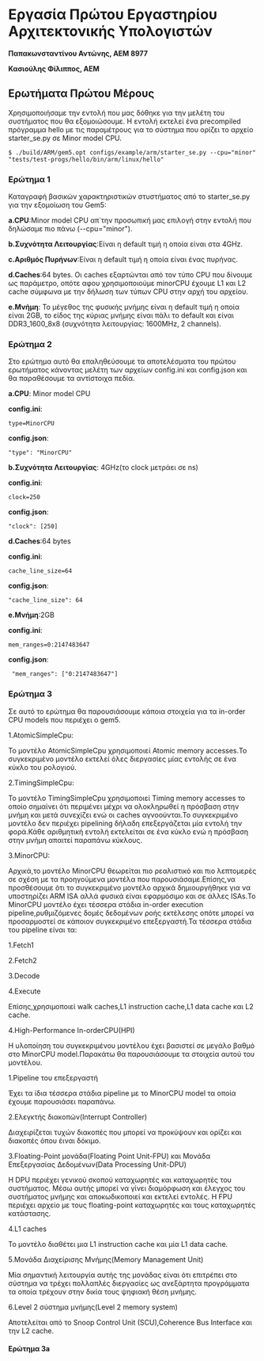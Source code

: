 # Εργασία Πρώτου Εργαστηρίου Αρχιτεκτονικής Υπολογιστών

**Παπακωνσταντίνου Αντώνης, ΑΕΜ 8977**

**Κασιούλης Φίλιππος, ΑΕΜ**

## Ερωτήματα Πρώτου Μέρους

Χρησιμοποιήσαμε την εντολή που μας δόθηκε για την μελέτη του συστήματος που θα εξομοιώσουμε. Η εντολή εκτελεί ένα precompiled πρόγραμμα hello με τις παραμέτρους για το σύστημα που ορίζει το αρχείο starter_se.py σε Minor model CPU.

```$ ./build/ARM/gem5.opt configs/example/arm/starter_se.py --cpu="minor" "tests/test-progs/hello/bin/arm/linux/hello"```

### Ερώτημα 1

Καταγραφή βασικών χαρακτηριστικών στυστήματος από το starter_se.py για την εξομοίωση του Gem5:

**a.CPU**:Minor model CPU απ΄την προσωπική μας επιλογή στην εντολή που δηλώσαμε πιο πάνω (--cpu="minor").

**b.Συχνότητα Λειτουργίας**:Είναι η default τιμή η οποία είναι στα 4GHz.

**c.Αριθμός Πυρήνων**:Είναι η default τιμή η οποία είναι ένας πυρήνας.

**d.Caches**:64 bytes. Οι caches εξαρτώνται από τον τύπο CPU που δίνουμε ως παράμετρο, οπότε αφου χρησιμοποιούμε minorCPU έχουμε L1 και L2 cache σύμφωνα με την δήλωση των τύπων CPU στην αρχή του αρχείου.

**e.Μνήμη**: Το μέγεθος της φυσικής μνήμης είναι η default τιμή η οποία είναι 2GB, το είδος της κύριας μνήμης είναι πάλι το default και είναι DDR3_1600_8x8 (συχνότητα λειτουργίας: 1600MHz, 2 channels).

### Ερώτημα 2

Στο ερώτημα αυτό θα επαληθεύσουμε τα αποτελέσματα του πρώτου ερωτήματος κάνοντας μελέτη των αρχείων config.ini και config.json και θα παραθέσουμε τα αντίστοιχα πεδία.

**a.CPU**: Minor model CPU

**config.ini**:

```type=MinorCPU```

**config.json**:

```"type": "MinorCPU"```

**b.Συχνότητα Λειτουργίας**: 4GHz(το clock μετράει σε ns)

**config.ini**:

```clock=250```

**config.json**:

```"clock": [250]```

**d.Caches**:64 bytes

**config.ini**:

```cache_line_size=64```

**config.json**:

```"cache_line_size": 64```

**e.Μνήμη**:2GB

**config.ini**:

```mem_ranges=0:2147483647```

**config.json**:

``` "mem_ranges": ["0:2147483647"]```

### Ερώτημα 3

Σε αυτό το ερώτημα θα παρουσιάσουμε κάποια στοιχεία για τα in-order CPU models που περιέχει ο gem5.

1.AtomicSimpleCpu:

Το μοντέλο AtomicSimpleCpu χρησιμοποιεί Atomic memory accesses.Το συγκεκριμένο μοντέλο εκτελεί όλες διεργασίες μίας εντολής σε ένα κύκλο του ρολογιού.

2.TimingSimpleCpu:

Το μοντέλο TimingSimpleCpu χρησιμοποιεί Timing memory accesses το οποίο σημαίνει ότι περιμένει μέχρι να ολοκληρωθεί η πρόσβαση στην μνήμη και μετά συνεχίζει ενώ οι caches αγνοούνται.Το συγκεκριμένο μοντέλο δεν περιέχει pipelining δήλαδη επεξεργάζεται μία εντολή την φορά.Κάθε αριθμητική εντολή εκτελείται σε ένα κύκλο ενώ η πρόσβαση στην μνήμη απαιτεί παραπάνω κύκλους.

3.MinorCPU:

Αρχικά,το μοντέλο MinorCPU θεωρείται πιο ρεαλιστικό και πιο λεπτομερές σε σχέση με τα προηγούμενα μοντέλα που παρουσιάσαμε.Επίσης,να προσθέσουμε ότι το συγκεκριμένο μοντέλο αρχικά δημιουργήθηκε για να υποστηρίζει ARM ISA αλλά φυσικά είναι εφαρμόσιμο και σε άλλες ISAs.Το MinorCPU μοντέλο έχει τέσσερα στάδια in-order execution pipeline,ρυθμιζόμενες δομές δεδομένων ροής εκτέλεσης οπότε μπορεί να προσαρμοστεί σε κάποιον συγκεκριμένο επεξεργαστή.Τα τέσσερα στάδια του pipeline είναι τα:

1.Fetch1

2.Fetch2

3.Decode

4.Execute

Επίσης,χρησιμοποιεί walk caches,L1 instruction cache,L1 data cache και L2 cache.

4.High-Performance In-orderCPU(HPI)

Η υλοποίηση του συγκεκριμένου μοντέλου έχει βασιστεί σε μεγάλο βαθμό στο MinorCPU model.Παρακάτω θα παρουσιάσουμε τα στοιχεία αυτού του μοντέλου.

1.Pipeline του επεξεργαστή

Έχει τα ίδια τέσσερα στάδια pipeline με το MinorCPU model τα οποία έχουμε παρουσιάσει παραπάνω.

2.Ελεγκτής διακοπών(Interrupt Controller)

Διαχειρίζεται τυχών διακοπές που μπορεί να προκύψουν και ορίζει και διακοπές όπου έιναι δόκιμο.

3.Floating-Point μονάδα(Floating Point Unit-FPU) και Μονάδα Επεξεργασίας Δεδομένων(Data Processing Unit-DPU)

H DPU περιέχει γενικού σκοπού καταχωρητές και καταχωρητές του συστήματος. Μέσω αυτής μπορεί να γίνει διαμόρφωση και έλεγχος του συστήματος μνήμης και αποκωδικοποιεί και εκτελεί εντολές. Η FPU περιέχει αρχείο με τους floating-point καταχωρητές και τους καταχωρητές κατάστασης.

4.L1 caches

Το μοντέλο διαθέτει μια L1 instruction cache και μία L1 data cache.

5.Μονάδα Διαχείρισης Μνήμης(Memory Management Unit)

Μία σημαντική λειτουργία αυτής της μονάδας είναι ότι επιτρέπει στο σύστημα να τρέχει πολλαπλές διεργασίες ως ανεξάρτητα προγράμματα τα οποία τρέχουν στην δικία τους ψηφιακή θέση μνήμης.

6.Level 2 σύστημα μνήμης(Level 2 memory system)

Αποτελείται από το Snoop Control Unit (SCU),Coherence Bus Interface και την L2 cache.

#### Ερώτημα 3a


